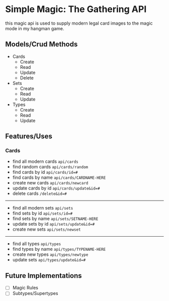 # Simple Magic: The Gathering API

this magic api is used to supply modern legal card images to the magic mode in my hangman game. 

Models/Crud Methods
---------
- Cards
  - Create
  - Read
  - Update
  - Delete
- Sets
  - Create
  - Read
  - Update
- Types
  - Create
  - Read
  - Update
  
Features/Uses
---------
### Cards
- find all modern cards  ```api/cards```
- find random cards ```api/cards/random```
- find cards by id ```api/cards/id=#```
- find cards by name ```api/cards/CARDNAME-HERE```
- create new cards ```api/cards/newcard```
- update cards by id ```api/cards/update&id=#```
- delete cards ```/delete&id=#```
------------------
- find all modern sets ```api/sets```
- find sets by id ```api/sets/id=#```
- find sets by name ```api/sets/SETNAME-HERE```
- update sets by id ```api/sets/update&id=#```
- create new sets ```api/sets/newset```
-------------------
- find all types ```api/types```
- find types by name ```api/types/TYPENAME-HERE```
- create new types ```api/types/newtype```
- update sets ```api/types/update&id=#```

Future Implementations
------
- [ ] Magic Rules
- [ ] Subtypes/Supertypes
